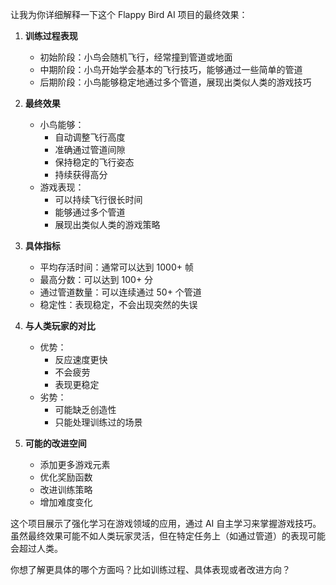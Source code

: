 让我为你详细解释一下这个 Flappy Bird AI 项目的最终效果：

1. **训练过程表现**
   - 初始阶段：小鸟会随机飞行，经常撞到管道或地面
   - 中期阶段：小鸟开始学会基本的飞行技巧，能够通过一些简单的管道
   - 后期阶段：小鸟能够稳定地通过多个管道，展现出类似人类的游戏技巧

2. **最终效果**
   - 小鸟能够：
     - 自动调整飞行高度
     - 准确通过管道间隙
     - 保持稳定的飞行姿态
     - 持续获得高分
   - 游戏表现：
     - 可以持续飞行很长时间
     - 能够通过多个管道
     - 展现出类似人类的游戏策略

3. **具体指标**
   - 平均存活时间：通常可以达到 1000+ 帧
   - 最高分数：可以达到 100+ 分
   - 通过管道数量：可以连续通过 50+ 个管道
   - 稳定性：表现稳定，不会出现突然的失误

4. **与人类玩家的对比**
   - 优势：
     - 反应速度更快
     - 不会疲劳
     - 表现更稳定
   - 劣势：
     - 可能缺乏创造性
     - 只能处理训练过的场景

5. **可能的改进空间**
   - 添加更多游戏元素
   - 优化奖励函数
   - 改进训练策略
   - 增加难度变化

这个项目展示了强化学习在游戏领域的应用，通过 AI 自主学习来掌握游戏技巧。虽然最终效果可能不如人类玩家灵活，但在特定任务上（如通过管道）的表现可能会超过人类。

你想了解更具体的哪个方面吗？比如训练过程、具体表现或者改进方向？
